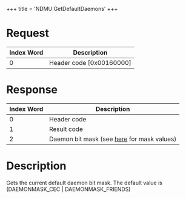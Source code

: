 +++
title = 'NDMU:GetDefaultDaemons'
+++

# Request

| Index Word | Description                |
|------------|----------------------------|
| 0          | Header code \[0x00160000\] |

# Response

| Index Word | Description                                                           |
|------------|-----------------------------------------------------------------------|
| 0          | Header code                                                           |
| 1          | Result code                                                           |
| 2          | Daemon bit mask (see [here](NDM_Services "wikilink") for mask values) |

# Description

Gets the current default daemon bit mask. The default value is
(DAEMONMASK_CEC \| DAEMONMASK_FRIENDS)